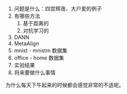 1. 问题是什么：四宫辉夜、大户爱的例子
2. 有哪些方法
	1. 基于距离的
	2. 对抗学习的
3. DANN
4. MetaAlign
5. mnist - mnistm 数据集
6. office - home 数据集
7. 实验结果
8. 将来要做什么事情

为什么每天下午起来的时候都会感觉非常的不适呢。
